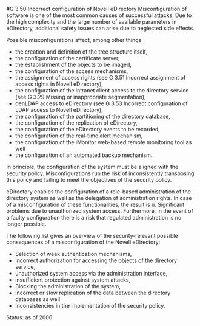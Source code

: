 #G 3.50 Incorrect configuration of Novell eDirectory
Misconfiguration of software is one of the most common causes of successful attacks. Due to the high complexity and the large number of available parameters in eDirectory, additional safety issues can arise due to neglected side effects.

Possible misconfigurations affect, among other things

* the creation and definition of the tree structure itself,
* the configuration of the certificate server,
* the establishment of the objects to be imaged,
* the configuration of the access mechanisms,
* the assignment of access rights (see G 3.51 Incorrect assignment of access rights in Novell eDirectory),
* the configuration of the intranet client access to the directory service (see G 3.29 Missing or inappropriate segmentation),
* denLDAP access to eDirectory (see G 3.53 Incorrect configuration of LDAP access to Novell eDirectory),
* the configuration of the partitioning of the directory database,
* the configuration of the replication of eDirectory,
* the configuration of the eDirectory events to be recorded,
* the configuration of the real-time alert mechanism,
* the configuration of the iMonitor web-based remote monitoring tool as well
* the configuration of an automated backup mechanism.


In principle, the configuration of the system must be aligned with the security policy. Misconfigurations run the risk of inconsistently transposing this policy and failing to meet the objectives of the security policy.

eDirectory enables the configuration of a role-based administration of the directory system as well as the delegation of administration rights. In case of a misconfiguration of these functionalities, the result is u. Significant problems due to unauthorized system access. Furthermore, in the event of a faulty configuration there is a risk that regulated administration is no longer possible.

The following list gives an overview of the security-relevant possible consequences of a misconfiguration of the Novell eDirectory:

* Selection of weak authentication mechanisms,
* Incorrect authorization for accessing the objects of the directory service,
* unauthorized system access  via the administration interface,
* insufficient protection against system attacks,
* Blocking the administration of the system,
* incorrect or slow replication of the data between the directory databases as well
* Inconsistencies in the implementation of the security policy.


Status: as of 2006




